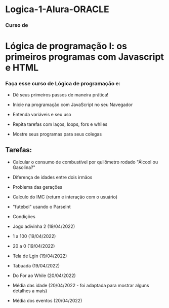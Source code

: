 # Logica-1-Alura-ORACLE

### Curso de
# Lógica de programação I: os primeiros programas com Javascript e HTML

### Faça esse curso de Lógica de programação e:

- Dê seus primeiros passos de maneira prática!

- Inicie na programação com JavaScript no seu Navegador

- Entenda variáveis e seu uso

- Repita tarefas com laços, loops, fors e whiles

- Mostre seus programas para seus colegas

## Tarefas:

- Calcular o consumo de combustível por quilômetro rodado "Álcool ou Gasolina?"

- Diferença de idades entre dois irmãos 

- Problema das gerações

- Calculo do IMC (return e interação com o usuário)

- "futebol" usando o ParseInt

- Condições 

- Jogo adivinha 2 (19/04/2022)

- 1 a 100  (19/04/2022)

- 20 a 0  (19/04/2022)

- Tela de Lgin  (19/04/2022)

- Tabuada  (19/04/2022)

- Do For ao While (20/04/2022)

- Média das idade (20/04/2022 - foi adaptada para mostrar alguns detalhes a mais)

- Média dos eventos (20/04/2022)